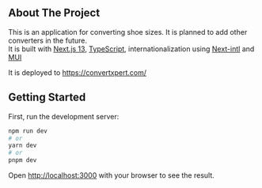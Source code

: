 ## About The Project

This is an application for converting shoe sizes. It is planned to add other converters in the future. </br>
It is built with [Next.js 13](https://nextjs.org/), [TypeScript](https://www.typescriptlang.org/), internationalization using [Next-intl](https://next-intl-docs.vercel.app/) and [MUI](https://mui.com/material-ui/)  

It is deployed to https://convertxpert.com/

## Getting Started

First, run the development server:

```bash
npm run dev
# or
yarn dev
# or
pnpm dev
```

Open [http://localhost:3000](http://localhost:3000) with your browser to see the result.

